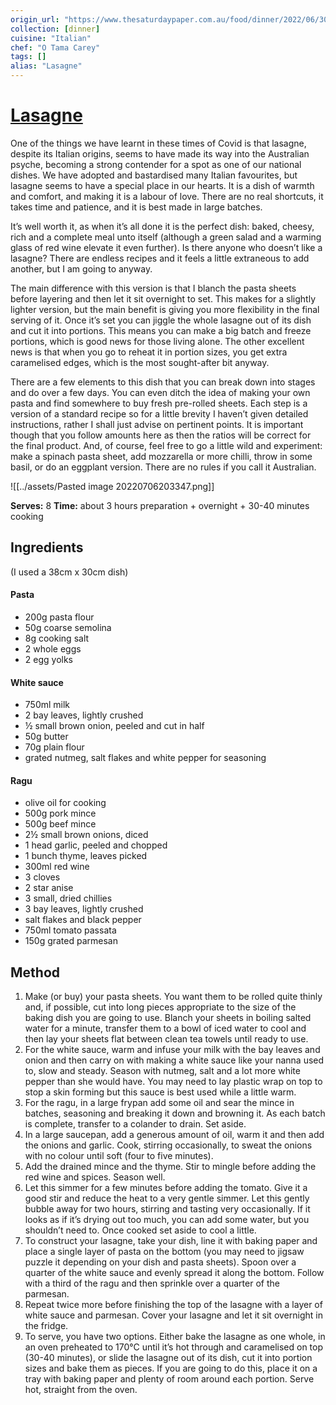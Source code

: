 ```yaml
---
origin_url: "https://www.thesaturdaypaper.com.au/food/dinner/2022/06/30/lasagne"
collection: [dinner]
cuisine: "Italian"
chef: "O Tama Carey"
tags: []
alias: "Lasagne"
---
```

# [Lasagne](https://www.thesaturdaypaper.com.au/food/dinner/2022/06/30/lasagne)

One of the things we have learnt in these times of Covid is that lasagne, despite its Italian origins, seems to have made its way into the Australian psyche, becoming a strong contender for a spot as one of our national dishes. We have adopted and bastardised many Italian favourites, but lasagne seems to have a special place in our hearts. It is a dish of warmth and comfort, and making it is a labour of love. There are no real shortcuts, it takes time and patience, and it is best made in large batches.

It’s well worth it, as when it’s all done it is the perfect dish: baked, cheesy, rich and a complete meal unto itself (although a green salad and a warming glass of red wine elevate it even further). Is there anyone who doesn’t like a lasagne? There are endless recipes and it feels a little extraneous to add another, but I am going to anyway.

The main difference with this version is that I blanch the pasta sheets before layering and then let it sit overnight to set. This makes for a slightly lighter version, but the main benefit is giving you more flexibility in the final serving of it. Once it’s set you can jiggle the whole lasagne out of its dish and cut it into portions. This means you can make a big batch and freeze portions, which is good news for those living alone. The other excellent news is that when you go to reheat it in portion sizes, you get extra caramelised edges, which is the most sought-after bit anyway.

There are a few elements to this dish that you can break down into stages and do over a few days. You can even ditch the idea of making your own pasta and find somewhere to buy fresh pre-rolled sheets. Each step is a version of a standard recipe so for a little brevity I haven’t given detailed instructions, rather I shall just advise on pertinent points. It is important though that you follow amounts here as then the ratios will be correct for the final product. And, of course, feel free to go a little wild and experiment: make a spinach pasta sheet, add mozzarella or more chilli, throw in some basil, or do an eggplant version. There are no rules if you call it Australian.

![[../assets/Pasted image 20220706203347.png]]

**Serves:** 8
**Time:** about 3 hours preparation + overnight + 30-40 minutes cooking

## Ingredients


(I used a 38cm x 30cm dish)

#### Pasta

-   200g pasta flour
-   50g coarse semolina
-   8g cooking salt
-   2 whole eggs
-   2 egg yolks

#### White sauce

-   750ml milk
-   2 bay leaves, lightly crushed
-   ½ small brown onion, peeled and cut in half
-   50g butter
-   70g plain flour
-   grated nutmeg, salt flakes and white pepper for seasoning

#### Ragu

-   olive oil for cooking
-   500g pork mince
-   500g beef mince
-   2½ small brown onions, diced
-   1 head garlic, peeled and chopped
-   1 bunch thyme, leaves picked
-   300ml red wine
-   3 cloves
-   2 star anise
-   3 small, dried chillies
-   3 bay leaves, lightly crushed
-   salt flakes and black pepper
-   750ml tomato passata
-   150g grated parmesan

## Method

1.  Make (or buy) your pasta sheets. You want them to be rolled quite thinly and, if possible, cut into long pieces appropriate to the size of the baking dish you are going to use. Blanch your sheets in boiling salted water for a minute, transfer them to a bowl of iced water to cool and then lay your sheets flat between clean tea towels until ready to use.
2.  For the white sauce, warm and infuse your milk with the bay leaves and onion and then carry on with making a white sauce like your nanna used to, slow and steady. Season with nutmeg, salt and a lot more white pepper than she would have. You may need to lay plastic wrap on top to stop a skin forming but this sauce is best used while a little warm.
3.  For the ragu, in a large frypan add some oil and sear the mince in batches, seasoning and breaking it down and browning it. As each batch is complete, transfer to a colander to drain. Set aside.
4.  In a large saucepan, add a generous amount of oil, warm it and then add the onions and garlic. Cook, stirring occasionally, to sweat the onions with no colour until soft (four to five minutes).
5.  Add the drained mince and the thyme. Stir to mingle before adding the red wine and spices. Season well.
6.  Let this simmer for a few minutes before adding the tomato. Give it a good stir and reduce the heat to a very gentle simmer. Let this gently bubble away for two hours, stirring and tasting very occasionally. If it looks as if it’s drying out too much, you can add some water, but you shouldn’t need to. Once cooked set aside to cool a little.
7.  To construct your lasagne, take your dish, line it with baking paper and place a single layer of pasta on the bottom (you may need to jigsaw puzzle it depending on your dish and pasta sheets). Spoon over a quarter of the white sauce and evenly spread it along the bottom. Follow with a third of the ragu and then sprinkle over a quarter of the parmesan.
8.  Repeat twice more before finishing the top of the lasagne with a layer of white sauce and parmesan. Cover your lasagne and let it sit overnight in the fridge.
9.  To serve, you have two options. Either bake the lasagne as one whole, in an oven preheated to 170°C until it’s hot through and caramelised on top (30-40 minutes), or slide the lasagne out of its dish, cut it into portion sizes and bake them as pieces. If you are going to do this, place it on a tray with baking paper and plenty of room around each portion. Serve hot, straight from the oven.